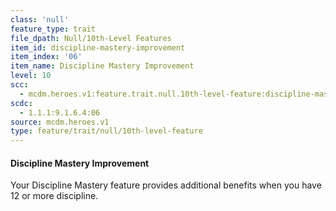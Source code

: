 ```yaml
---
class: 'null'
feature_type: trait
file_dpath: Null/10th-Level Features
item_id: discipline-mastery-improvement
item_index: '06'
item_name: Discipline Mastery Improvement
level: 10
scc:
  - mcdm.heroes.v1:feature.trait.null.10th-level-feature:discipline-mastery-improvement
scdc:
  - 1.1.1:9.1.6.4:06
source: mcdm.heroes.v1
type: feature/trait/null/10th-level-feature
---
```


#### Discipline Mastery Improvement

Your Discipline Mastery feature provides additional benefits when you have 12 or more discipline.
